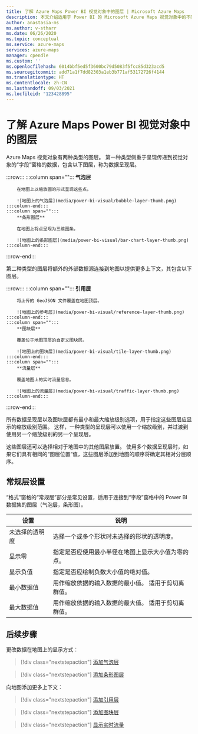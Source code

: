 ```yaml
---
title: 了解 Azure Maps Power BI 视觉对象中的图层 | Microsoft Azure Maps
description: 本文介绍适用于 Power BI 的 Microsoft Azure Maps 视觉对象中的不同图层。
author: anastasia-ms
ms.author: v-stharr
ms.date: 06/26/2020
ms.topic: conceptual
ms.service: azure-maps
services: azure-maps
manager: cpendle
ms.custom: ''
ms.openlocfilehash: 6014bbf5ed5f3600bc79d5083f5fcc85d323acd5
ms.sourcegitcommit: add71a1f7dd82303a1eb3b771af53172726f4144
ms.translationtype: HT
ms.contentlocale: zh-CN
ms.lasthandoff: 09/03/2021
ms.locfileid: "123428895"
---
```

# <a name="understanding-layers-in-the-azure-maps-power-bi-visual"></a>了解 Azure Maps Power BI 视觉对象中的图层

Azure Maps 视觉对象有两种类型的图层。 第一种类型侧重于呈现传递到视觉对象的“字段”窗格的数据，包含以下图层，称为数据呈现层。

:::row:::
    :::column span="":::
        **气泡层**

        在地图上以缩放圆的形式呈现这些点。

        ![地图上的气泡层](media/power-bi-visual/bubble-layer-thumb.png)
    :::column-end:::
    :::column span="":::
        **条形图层**

        在地图上将点呈现为三维图条。
        
        ![地图上的条形图层](media/power-bi-visual/bar-chart-layer-thumb.png)
    :::column-end:::
:::row-end:::

第二种类型的图层将额外的外部数据源连接到地图以提供更多上下文，其包含以下图层。

:::row:::
    :::column span="":::
        **引用层**

        将上传的 GeoJSON 文件覆盖在地图顶层。

        ![地图上的参考层](media/power-bi-visual/reference-layer-thumb.png)
    :::column-end:::
    :::column span="":::
        **图块层**

        覆盖位于地图顶层的自定义图块层。
        
        ![地图上的图块层](media/power-bi-visual/tile-layer-thumb.png)
    :::column-end:::
    :::column span="":::
        **流量层**

        覆盖地图上的实时流量信息。
        
        ![地图上的流量层](media/power-bi-visual/traffic-layer-thumb.png)
    :::column-end:::
:::row-end:::

所有数据呈现层以及图块层都有最小和最大缩放级别选项，用于指定这些图层应显示的缩放级别范围。 这样，一种类型的呈现层可以使用一个缩放级别，并过渡到使用另一个缩放级别的另一个呈现层。

这些图层还可以选择相对于地图中的其他图层放置。 使用多个数据呈现层时，如果它们具有相同的“图层位置”值，这些图层添加到地图的顺序将确定其相对分层顺序。

## <a name="general-layer-settings"></a>常规层设置

“格式”窗格的“常规层”部分是常见设置，适用于连接到“字段”窗格中的 Power BI 数据集的图层（气泡层，条形图）。

| 设置     | 说明   |
|-------------|---------------|
| 未选择的透明度 | 选择一个或多个形状时未选择的形状的透明度。  |
| 显示零              | 指定是否应使用最小半径在地图上显示大小值为零的点。 |
| 显示负值          | 指定是否应绘制负数大小值的绝对值。   |
| 最小数据值          | 用作缩放依据的输入数据的最小值。 适用于剪切离群值。  |
| 最大数据值          | 用作缩放依据的输入数据的最大值。 适用于剪切离群值。  |

## <a name="next-steps"></a>后续步骤

更改数据在地图上的显示方式：

> [!div class="nextstepaction"]
> [添加气泡层](power-bi-visual-add-bubble-layer.md)

> [!div class="nextstepaction"]
> [添加条形图层](power-bi-visual-add-bar-chart-layer.md)

向地图添加更多上下文：

> [!div class="nextstepaction"]
> [添加引用层](power-bi-visual-add-reference-layer.md)

> [!div class="nextstepaction"]
> [添加图块层](power-bi-visual-add-tile-layer.md)

> [!div class="nextstepaction"]
> [显示实时流量](power-bi-visual-show-real-time-traffic.md)
